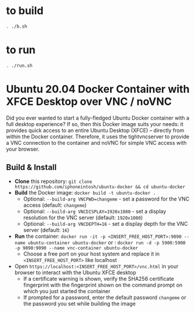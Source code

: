 # to build

```bash
. ./b.sh
```


# to run

```bash
. ./run.sh
```


# Ubuntu 20.04 Docker Container with XFCE Desktop over VNC / noVNC

Did you ever wanted to start a fully-fledged Ubuntu Docker container with a full desktop experience?
If so, then this Docker image suits your needs: it provides quick access to an entire Ubuntu Desktop (XFCE) – directly from within the Docker container.
Therefore, it uses the tightvncserver to provide a VNC connection to the container and noVNC for simple VNC access with your browser.

## Build & Install

- **Clone** this repository: `git clone https://github.com/iphoneintosh/ubuntu-docker && cd ubuntu-docker`
- **Build** the Docker image: `docker build -t ubuntu-docker .`
  - Optional: `--build-arg VNCPWD=changeme` - set a password for the VNC access (default: `changeme`)
  - Optional: `--build-arg VNCDISPLAY=1920x1080` - set a display resolution for the VNC server (default: `1920x1080`)
  - Optional: `--build-arg VNCDEPTH=16` - set a display depth for the VNC server (default: `16`)
- **Run** the container: `docker run -it -p <INSERT_FREE_HOST_PORT>:9090 --name ubuntu-container ubuntu-docker`
    or : `docker run -d -p 5900:5900 -p 9090:9090 --name vnc-container ubuntu-docker`
  - Choose a free port on your host system and replace it in `<INSERT_FREE_HOST_PORT>` like localhost
- Open `https://localhost:<INSERT_FREE_HOST_PORT>/vnc.html` in your browser to interact with the Ubuntu XFCE desktop
  - If a certificate warning is shown, verify the SHA256 certificate fingerprint with the fingerprint shown on the command prompt on which you just started the container
  - If prompted for a password, enter the default password `changeme` or the password you set while building the image

